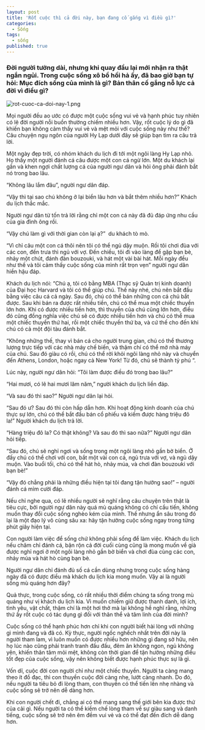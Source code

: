 ```yaml
---
layout: post
title: 'Rốt cuộc thì cả đời này, bạn đang cố gắng vì điều gì?'
categories:
  - Sống
tags:
  - sống
published: true
---
```

### Đời người tưởng dài, nhưng khi quay đầu lại mới nhận ra thật ngắn ngủi. Trong cuộc sống xô bồ hối hả ấy, đã bao giờ bạn tự hỏi: Mục đích sống của mình là gì? Bản thân cố gắng nỗ lực cả đời vì điều gì?

![rot-cuoc-ca-doi-nay-1.png]({{site.baseurl}}/public/posts/rot-cuoc-ca-doi-nay-1.png)

Mọi người đều ao ước có được một cuộc sống vui vẻ và hạnh phúc tuy nhiên có lẽ đời người nỗi buồn thường chiếm nhiều hơn. Vậy, rốt cuộc lý do gì đã khiến bạn không cảm thấy vui vẻ và mệt mỏi với cuộc sống này như thế? Câu chuyện ngụ ngôn của người Hy Lạp dưới đây sẽ giúp bạn tìm ra câu trả lời.

Một ngày đẹp trời, có nhóm khách du lịch đi tới một ngôi làng Hy Lạp nhỏ. Họ thấy một người đánh cá câu được một con cá ngừ lớn. Một du khách lại gần và khen ngợi chất lượng cá của người ngư dân và hỏi ông phải đánh bắt nó trong bao lâu.

“Không lâu lắm đâu”, người ngư dân đáp.

“Vậy thì tại sao chú không ở lại biển lâu hơn và bắt thêm nhiều hơn?” Khách du lịch thắc mắc.

Người ngư dân từ tốn trả lời rằng chỉ một con cá này đã đủ đáp ứng nhu cầu của gia đình ông rồi.

“Vậy chú làm gì với thời gian còn lại ạ?”  du khách tò mò.

“Vì chỉ câu một con cá thôi nên tôi có thể ngủ dậy muộn. Rồi tôi chơi đùa với các con, đến trưa thì ngủ với vợ. Đến chiều, tôi đi vào làng để gặp bạn bè, nhảy một chút, đánh đàn bouzouki, và hát một vài bài hát. Mỗi ngày đều như thế và tôi cảm thấy cuộc sống của mình rất trọn vẹn” người ngư dân hiền hậu đáp.

Khách du lịch nói: “Chú ạ, tôi có bằng MBA (Thạc sỹ Quản trị kinh doanh) của Đại học Harvard và tôi có thể giúp chú. Thế này nhé, chú nên bắt đầu bằng việc câu cá cả ngày. Sau đó, chú có thể bán những con cá chú bắt được. Sau khi bán ra được rất nhiều tiền, chú có thể mua một chiếc thuyền lớn hơn. Khi có được nhiều tiền hơn, thì thuyền của chú cũng lớn hơn, điều đó cũng đồng nghĩa việc chú sẽ có được nhiều tiền hơn và chú có thể mua một chiếc thuyền thứ hai, rồi một chiếc thuyền thứ ba, và cứ thế cho đến khi chú có cả một đội tàu đánh bắt.

“Không những thế, thay vì bán cá cho người trung gian, chú có thể thương lượng trực tiếp với các nhà máy chế biến, và thậm chí có thể mở nhà máy của chú. Sau đó giàu có rồi, chú có thể rời khỏi ngôi làng nhỏ này và chuyển đến Athens, London, hoặc ngay cả New York! Từ đó, chú sẽ thành tỷ phú “.

Lúc này, người ngư dân hỏi: “Tôi làm được điều đó trong bao lâu?”

“Hai mươi, có lẽ hai mươi lăm năm,” người khách du lịch liền đáp.

“Và sau đó thì sao?” Người ngư dân lại hỏi.

“Sau đó ư? Sau đó thì còn hấp dẫn hơn. Khi hoạt động kinh doanh của chú thực sự lớn, chú có thể bắt đầu bán cổ phiếu và kiếm được hàng triệu đô la!” Người khách du lịch trả lời.

“Hàng triệu đô la? Có thật không? Và sau đó thì sao nữa?” Người ngư dân hỏi tiếp.

“Sau đó, chú sẽ nghỉ ngơi và sống trong một ngôi làng nhỏ gần bờ biển. Ở đấy chú có thể chơi với con, bắt một vài con cá, ngủ trưa với vợ, và ngủ dậy muộn. Vào buổi tối, chú có thể hát hò, nhảy múa, và chơi đàn bouzouki với bạn bè!”

“Vậy đó chẳng phải là những điều hiện tại tôi đang tận hưởng sao!” – người đánh cá mỉm cười đáp.

Nếu chỉ nghe qua, có lẽ nhiều người sẽ nghĩ rằng câu chuyện trên thật là tiêu cực, bởi người ngư dân này quá mù quáng không có chí cầu tiến, không muốn thay đổi cuộc sống nghèo kém của mình. Thế nhưng ẩn sâu trong đó lại là một đạo lý vô cùng sâu xa: hãy tận hưởng cuộc sống ngay trong từng phút giây hiện tại.

Con người làm việc để sống chứ không phải sống để làm việc. Khách du lịch nếu chăm chỉ đánh cá, bận rộn cả đời cuối cùng cũng là mong muốn về già được nghỉ ngơi ở một ngôi làng nhỏ gần bờ biển và chơi đùa cùng các con, nhảy múa và hát hò cùng bạn bè.

Người ngư dân chỉ đánh đủ số cá cần dùng nhưng trong cuộc sống hàng ngày đã có được điều mà khách du lịch kia mong muốn. Vậy ai là người sống mù quáng hơn đây?

Quả thực, trong cuộc sống, có rất nhiều thời điểm chúng ta sống trong mù quáng như vị khách du lịch kia. Vì muốn chiếm giữ được thanh danh, lợi ích, tình yêu, vật chất, thậm chí là một hơi thở mà lại không hề nghĩ rằng, những thứ ấy rốt cuộc có tác dụng gì đối với thân thể và tâm linh của đời mình?

Cuộc sống có thể hạnh phúc hơn chỉ khi con người biết hài lòng với những gì mình đang và đã có. Kỳ thực, người ngốc nghếch nhất trên đời này là người tham lam, vì luôn muốn có được nhiều hơn những gì đang sở hữu, nên họ lúc nào cũng phải tranh tranh đấu đấu, đêm ăn không ngon, ngủ không yên, khiến thân tâm mỏi mệt, không còn thời gian để tận hưởng những điều tốt đẹp của cuộc sống, vậy nên không biết được hạnh phúc thực sự là gì.

Vốn dĩ, cuộc đời con người chỉ như một chiếc thuyền. Người ta càng mang theo ít đồ đạc, thì con thuyền cuộc đời càng nhẹ, lướt càng nhanh. Do đó, nếu người ta tiêu bỏ đi lòng tham, con thuyền có thể tiến lên nhẹ nhàng và cuộc sống sẽ trở nên dễ dàng hơn.

Khi con người chết đi, chẳng ai có thể mang sang thế giới bên kia được thứ của cải gì. 
Nếu người ta có thể kiềm chế lòng tham về sự giàu sang và danh tiếng, cuộc sống sẽ trở nên êm đềm vui vẻ và có thể đạt đến đích dễ dàng hơn.